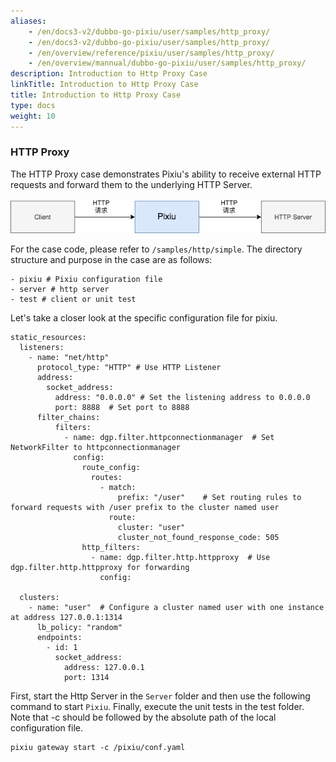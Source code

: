 ```yaml
---
aliases:
    - /en/docs3-v2/dubbo-go-pixiu/user/samples/http_proxy/
    - /en/docs3-v2/dubbo-go-pixiu/user/samples/http_proxy/
    - /en/overview/reference/pixiu/user/samples/http_proxy/
    - /en/overview/mannual/dubbo-go-pixiu/user/samples/http_proxy/
description: Introduction to Http Proxy Case
linkTitle: Introduction to Http Proxy Case
title: Introduction to Http Proxy Case
type: docs
weight: 10
---
```







### HTTP Proxy

The HTTP Proxy case demonstrates Pixiu's ability to receive external HTTP requests and forward them to the underlying HTTP Server.

![img](/imgs/pixiu/user/samples/http_proxy.png)

For the case code, please refer to `/samples/http/simple`. The directory structure and purpose in the case are as follows:

```
- pixiu # Pixiu configuration file
- server # http server
- test # client or unit test
```


Let's take a closer look at the specific configuration file for pixiu.

```
static_resources:
  listeners:
    - name: "net/http"
      protocol_type: "HTTP" # Use HTTP Listener
      address:
        socket_address:
          address: "0.0.0.0" # Set the listening address to 0.0.0.0
          port: 8888  # Set port to 8888
      filter_chains:
          filters:
            - name: dgp.filter.httpconnectionmanager  # Set NetworkFilter to httpconnectionmanager
              config:
                route_config:
                  routes:
                    - match:
                        prefix: "/user"    # Set routing rules to forward requests with /user prefix to the cluster named user
                      route:
                        cluster: "user"
                        cluster_not_found_response_code: 505
                http_filters:
                  - name: dgp.filter.http.httpproxy  # Use dgp.filter.http.httpproxy for forwarding
                    config:

  clusters:
    - name: "user"  # Configure a cluster named user with one instance at address 127.0.0.1:1314
      lb_policy: "random" 
      endpoints:
        - id: 1
          socket_address:
            address: 127.0.0.1
            port: 1314
```


First, start the Http Server in the `Server` folder and then use the following command to start `Pixiu`. Finally, execute the unit tests in the test folder. Note that -c should be followed by the absolute path of the local configuration file.

```
pixiu gateway start -c /pixiu/conf.yaml
```

